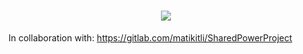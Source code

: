 <h1 align="center">
  <img src="https://i.imgur.com/tnOShPW.png?raw=true">
</h1>

In collaboration with: https://gitlab.com/matikitli/SharedPowerProject

